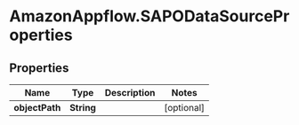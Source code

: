 # AmazonAppflow.SAPODataSourceProperties

## Properties

Name | Type | Description | Notes
------------ | ------------- | ------------- | -------------
**objectPath** | **String** |  | [optional] 


